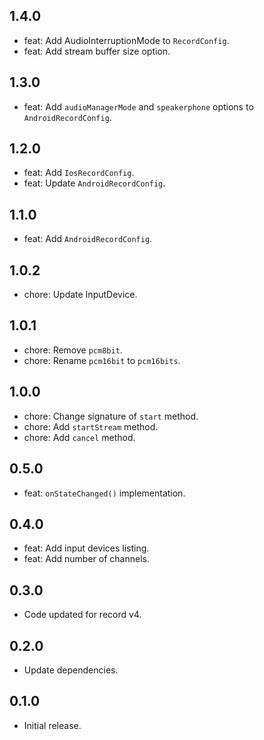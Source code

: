 ## 1.4.0
* feat: Add AudioInterruptionMode to `RecordConfig`.
* feat: Add stream buffer size option.

## 1.3.0
* feat: Add `audioManagerMode` and `speakerphone` options to `AndroidRecordConfig`.

## 1.2.0
* feat: Add `IosRecordConfig`.
* feat: Update `AndroidRecordConfig`.

## 1.1.0
* feat: Add `AndroidRecordConfig`.

## 1.0.2
* chore: Update InputDevice.

## 1.0.1
* chore: Remove `pcm8bit`.
* chore: Rename `pcm16bit` to `pcm16bits`.

## 1.0.0
* chore: Change signature of `start` method.
* chore: Add `startStream` method.
* chore: Add `cancel` method.

## 0.5.0
* feat: `onStateChanged()` implementation.

## 0.4.0
- feat: Add input devices listing.
- feat: Add number of channels.

## 0.3.0
- Code updated for record v4.

## 0.2.0
- Update dependencies.

## 0.1.0
- Initial release.